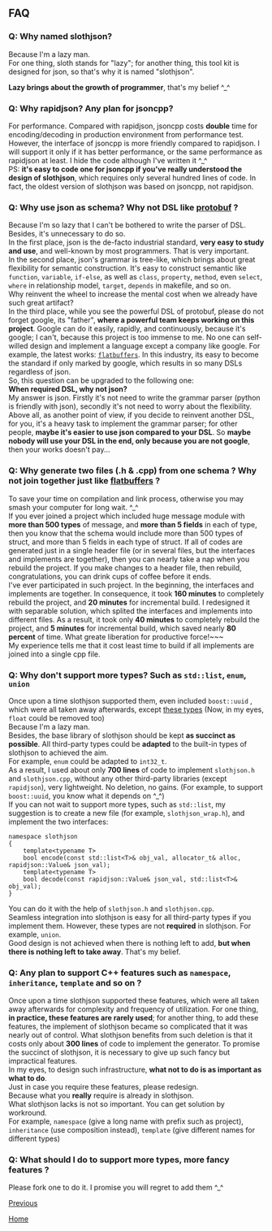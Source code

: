 FAQ
--

### Q: Why named slothjson? ###
Because I'm a lazy man.   
For one thing, sloth stands for "lazy"; for another thing, this tool kit is designed for json, so that's why it is named "slothjson".  

**Lazy brings about the growth of programmer**, that's my belief ^_^

### Q: Why rapidjson? Any plan for jsoncpp? ###
For performance.  Compared with rapidjson, jsoncpp costs **double** time for encoding/decoding in production environment from performance test.  
However, the interface of jsoncpp is more friendly compared to rapidjson. I will support it only if it has better performance, or the same performance as rapidjson at least. I hide the code although I've written it ^_^  
PS: **it's easy to code one for jsoncpp if you've really understood the design of slothjson**, which requires only several hundred lines of code. In fact, the oldest version of slothjson was based on jsoncpp, not rapidjson. 

### Q: Why use json as schema? Why not DSL like [protobuf](https://github.com/google/protobuf) ? ###
Because I'm so lazy that I can't be bothered to write the parser of DSL. Besides, it's unnecessary to do so.  
In the first place, json is the de-facto industrial standard, **very easy to study and use**, and well-known by most programmers. That is very important.   
In the second place,  json's grammar is tree-like, which brings about great flexibility for semantic construction. It's easy to construct semantic like `function`, `variable`, `if-else`, as well as `class`, `property`, `method`, even `select`, `where` in relationship model, `target`, `depends` in makefile, and so on.  
Why reinvent the wheel to increase the mental cost when we already have such great artifact?   
In the third place, while you see the powerful DSL of protobuf, please do not forget google, its "father", **where a powerful team keeps working on this project**. Google can do it easily, rapidly, and continuously, because it's google; I can't, because this project is too immense to me. No one can self-willed design and implement a language except a company like google. For example, the latest works: [`flatbuffers`](https://github.com/google/flatbuffers). In this industry, its easy to become the standard if only marked by google, which results in so many DSLs regardless of json.  
So, this question can be upgraded to the following one:  
**When required DSL, why not json?**   
My answer is json. Firstly it's not need to write the grammar parser (python is friendly with json), secondly it's not need to worry about the flexibility. Above all, as another point of view, if you decide to reinvent another DSL, for you, it's a heavy task to implement the grammar parser; for other people, **maybe it's easier to use json compared to your DSL**. So **maybe nobody will use your DSL in the end, only because you are not google**, then your works doesn't pay...

### Q: Why generate two files (.h & .cpp) from one schema ? Why not join together just like [flatbuffers](https://github.com/google/flatbuffers) ? ###
To save your time on compilation and link process, otherwise you may smash your computer for long wait. ^_^  
If you ever joined a project which included huge message module with **more than 500 types** of message, and **more than 5 fields** in each of type, then you know that the schema would include more than 500 types of struct, and more than 5 fields in each type of struct. If all of codes are generated just in a single header file (or in several files, but the interfaces and implements are together), then you can nearly take a nap when you rebuild the project. If you make changes to a header file, then rebuild, congratulations, you can drink cups of coffee before it ends.   
I've ever participated in such project. In the beginning, the interfaces and implements are together. In consequence, it took **160 minutes** to completely rebuild the project, and **20 minutes** for incremental build. I redesigned it with separable solution, which splited the interfaces and implements into different files. As a result, it took only **40 minutes** to completely rebuild the project, and **5 minutes** for incremental build, which saved nearly **80 percent** of time. What greate liberation for productive force!~~~  
My experience tells me that it cost least time to build if all implements are joined into a single cpp file.

### Q: Why don't support more types? Such as `std::list`, `enum`, `union` ###
Once upon a time slothjson supported them, even included `boost::uuid` , which were all taken away afterwards, except [these types](schema/types.md) (Now, in my eyes, `float` could be removed too)   
Because I'm a lazy man.    
Besides, the base library of slothjson should be kept **as succinct as possible**. All third-party types could be **adapted** to the built-in types of  slothjson to  achieved the aim.  
For example, `enum` could be adapted to `int32_t`.   
As a result, I used about only **700 lines** of code to implement `slothjson.h` and `slothjson.cpp`, without any other third-party libraries (except `rapidjson`), very lightweight. No deletion, no gains. (For example, to support `boost::uuid`, you know what it depends on ^_^)  
If you can not wait to support more types, such as `std::list`, my suggestion is to create a new file (for example, `slothjson_wrap.h`), and implement the two interfaces:

    namespace slothjson
    {
	    template<typename T>
	    bool encode(const std::list<T>& obj_val, allocator_t& alloc, rapidjson::Value& json_val);
	    template<typename T>
	    bool decode(const rapidjson::Value& json_val, std::list<T>& obj_val);
    }
You can do it with the help of `slothjson.h` and `slothjson.cpp`.  
Seamless integration into slothjson is easy for all third-party types if you implement them. However, these types are not **required** in slothjson. For example, `union`.  
Good design is not achieved when there is nothing left to add, **but when there is nothing left to take away**. That's my belief.  

### Q: Any plan to support C++ features such as `namespace`, `inheritance`, `template` and so on ? ###
Once upon a time slothjson supported these features, which were all taken away afterwards for complexity and frequency of utilization. For one thing, **in practice, these features are rarely used**; for another thing, to add these features, the implement of slothjson became so complicated that it was nearly out of control. What slothjson benefits from such deletion is that it costs only about **300 lines** of code to implement the generator. To promise the succinct of slothjson, it is necessary to give up such fancy but impractical features.  
In my eyes, to design such infrastructure, **what not to do is as important as what to do**.  
Just in case you require these features, please redesign.  
Because what you **really** require is already in slothjson.  
What slothjson lacks is not so important. You can get solution by workround.    
For example, `namespace` (give a long name with prefix such as project), `inheritance` (use composition instead), `template` (give different names for different types)  

### Q: What should I do to support more types, more fancy features ? ###
Please fork one to do it. I promise you will regret to add them ^_^  

[Previous](../../README.md)

[Home](../../README.md)